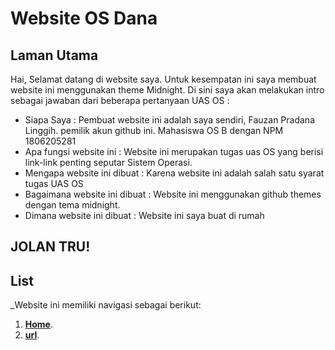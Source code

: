 # Website OS Dana

## Laman Utama
Hai, 
Selamat datang di website saya. Untuk kesempatan ini saya membuat website ini menggunakan theme Midnight.
Di sini saya akan melakukan intro sebagai jawaban dari beberapa pertanyaan UAS OS :

* Siapa Saya : Pembuat website ini adalah saya sendiri, Fauzan Pradana Linggih. pemilik akun github ini. Mahasiswa OS B dengan NPM 1806205281
* Apa fungsi website ini : Website ini merupakan tugas uas OS yang berisi link-link penting seputar Sistem Operasi.
* Mengapa website ini dibuat : Karena website ini adalah salah satu syarat tugas UAS OS
* Bagaimana website ini dibuat : Website ini menggunakan github themes dengan tema midnight.
* Dimana website ini dibuat : Website ini saya buat di rumah

JOLAN TRU!
----------------------------------------------------------------------------------------------------------------------------------------

## List
_Website ini memiliki navigasi sebagai berikut:
1. [**Home**](https://fpradana.github.io/os201/).
2. [**url**](https://fpradana.github.io/os201/URLs).
